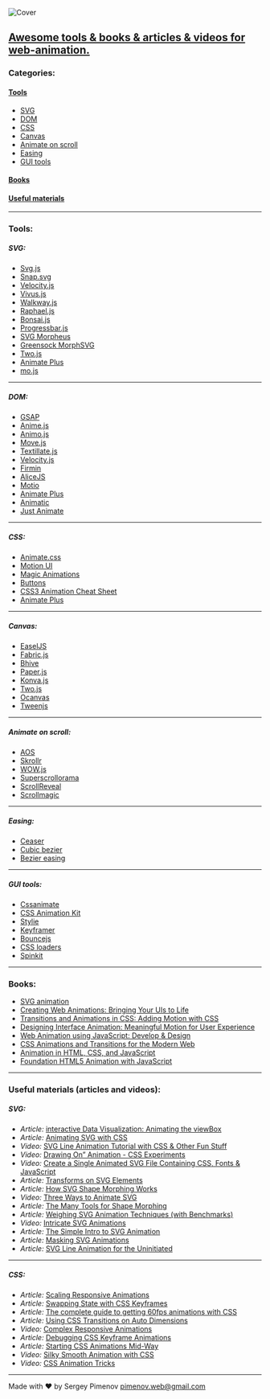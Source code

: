 ![Cover](https://github.com/web-animation/web-animation.github.io/blob/master/assets/images/header.png)

## [Awesome tools & books & articles & videos for web-animation.](https://web-animation.github.io/)

### Categories:
#### [Tools](#tools-1)
- [SVG](#svg)
- [DOM](#dom)
- [CSS](#css)
- [Canvas](#canvas)
- [Animate on scroll](#animate-on-scroll)
- [Easing](#easing)
- [GUI tools](#gui-tools)
#### [Books](#books-1)
#### [Useful materials](#useful-materials-articles-and-videos)

---

### Tools:

##### SVG:
 * [Svg.js](http://svgjs.com)
 * [Snap.svg](http://snapsvg.io)
 * [Velocity.js](http://velocityjs.org)
 * [Vivus.js](http://maxwellito.github.io/vivus)
 * [Walkway.js](https://connoratherton.com/walkway)
 * [Raphael.js](http://dmitrybaranovskiy.github.io/raphael)
 * [Bonsai.js](http://bonsaijs.org)
 * [Progressbar.js](http://kimmobrunfeldt.github.io/progressbar.js)
 * [SVG Morpheus](http://alexk111.github.io/SVG-Morpheus)
 * [Greensock MorphSVG](https://greensock.com/morphSVG)
 * [Two.js](https://two.js.org)
 * [Animate Plus](https://github.com/bendc/animateplus)
 * [mo.js](http://mojs.io)
 
 ---

##### DOM:
 * [GSAP](https://greensock.com)
 * [Anime.js](http://anime-js.com)
 * [Animo.js](https://animo.js.org)
 * [Move.js](http://visionmedia.github.io/move.js)
 * [Textillate.js](http://textillate.js.org)
 * [Velocity.js](http://velocityjs.org)
 * [Firmin](http://extralogical.net/projects/firmin)
 * [AliceJS](http://blackberry.github.io/Alice)
 * [Motio](http://darsa.in/motio)
 * [Animate Plus](https://github.com/bendc/animateplus)
 * [Animatic](http://lvivski.com/animatic)
 * [Just Animate](https://just-animate.github.io/)
 
---
 
##### CSS:
 * [Animate.css](https://daneden.github.io/animate.css)
 * [Motion UI](http://zurb.com/playground/motion-ui)
 * [Magic Animations](https://minimamente.com/example/magic_animations)
 * [Buttons](http://unicorn-ui.com/buttons)
 * [CSS3 Animation Cheat Sheet](http://www.justinaguilar.com/animations)
 * [Animate Plus](https://github.com/bendc/animateplus)
 
---

##### Canvas:
 * [EaselJS](http://www.createjs.com/easeljs)
 * [Fabric.js](http://fabricjs.com)
 * [Bhive](http://www.bhivecanvas.com)
 * [Paper.js](http://paperjs.org/features)
 * [Konva.js](https://konvajs.github.io)
 * [Two.js](https://two.js.org)
 * [Ocanvas](http://ocanvas.org/)
 * [Tweenjs](http://www.createjs.com/tweenjs)
 
---

##### Animate on scroll:
 * [AOS](https://michalsnik.github.io/aos)
 * [Skrollr](http://prinzhorn.github.io/skrollr)
 * [WOW.js](http://mynameismatthieu.com/WOW)
 * [Superscrollorama](http://johnpolacek.github.io/superscrollorama)
 * [ScrollReveal](https://scrollrevealjs.org)
 * [Scrollmagic](http://scrollmagic.io)

---

##### Easing:
 * [Ceaser](https://matthewlein.com/ceaser/)
 * [Cubic bezier](http://cubic-bezier.com)
 * [Bezier easing](https://github.com/gre/bezier-easing)

---

##### GUI tools:
 * [Cssanimate](http://cssanimate.com)
 * [CSS Animation Kit](http://angrytools.com/css/animation)
 * [Stylie](http://jeremyckahn.github.io/stylie)
 * [Keyframer](http://alexberg.in/keyframer)
 * [Bouncejs](http://bouncejs.com)
 * [CSS loaders](https://projects.lukehaas.me/css-loaders)
 * [Spinkit](http://tobiasahlin.com/spinkit)

---

### Books:
* [SVG animation](https://www.amazon.com/SVG-Animations-Implementations-Responsive-Animation/dp/1491939702)
* [Creating Web Animations: Bringing Your UIs to Life](https://www.amazon.com/Creating-Web-Animations-Bringing-Your/dp/1491957514/)
* [Transitions and Animations in CSS: Adding Motion with CSS](https://www.amazon.com/Transitions-Animations-CSS-Adding-Motion/dp/149192988X/)
* [Designing Interface Animation: Meaningful Motion for User Experience](https://www.amazon.com/Designing-Interface-Animation-Meaningful-Experience/dp/1933820322/)
* [Web Animation using JavaScript: Develop & Design](https://www.amazon.com/Web-Animation-using-JavaScript-Develop/dp/0134096665)
* [CSS Animations and Transitions for the Modern Web](https://www.amazon.com/gp/product/0133980502/)
* [Animation in HTML, CSS, and JavaScript](https://www.amazon.com/Animation-HTML-JavaScript-Kirupa-Chinnathambi/dp/1502548704)
* [Foundation HTML5 Animation with JavaScript](https://www.amazon.com/Foundation-HTML5-Animation-JavaScript-Lamberta/dp/1430236655/)

---

### Useful materials (articles and videos):

##### SVG:
 * *Article:* [interactive Data Visualization: Animating the viewBox](https://css-tricks.com/interactive-data-visualization-animating-viewbox/)
 * *Article:* [Animating SVG with CSS](https://css-tricks.com/animating-svg-css/)
 * *Video:* [SVG Line Animation Tutorial with CSS & Other Fun Stuff](https://www.youtube.com/watch?v=XBdbgD2BaEI)
 * *Video:* [Drawing On” Animation - CSS Experiments](https://www.youtube.com/watch?v=FGblL4QHrAw)
 * *Video:* [Create a Single Animated SVG File Containing CSS, Fonts & JavaScript](https://www.youtube.com/watch?v=S6P_N2JWSrc)
 * *Article:* [Transforms on SVG Elements](https://css-tricks.com/transforms-on-svg-elements/)
 * *Article:* [How SVG Shape Morphing Works](https://css-tricks.com/svg-shape-morphing-works/)
 * *Video:* [Three Ways to Animate SVG](https://css-tricks.com/video-screencasts/135-three-ways-animate-svg/)
 * *Article:* [The Many Tools for Shape Morphing](https://css-tricks.com/many-tools-shape-morphing/)
 * *Article:* [Weighing SVG Animation Techniques (with Benchmarks)](https://css-tricks.com/weighing-svg-animation-techniques-benchmarks/)
 * *Video:* [Intricate SVG Animations](https://www.youtube.com/watch?v=wc8ovZZ78SY)
 * *Article:* [The Simple Intro to SVG Animation](https://davidwalsh.name/svg-animation)
 * *Article:* [Masking SVG Animations](https://medium.com/@gordonnl/stylised-line-animations-ded23320ffe5)
 * *Article:* [SVG Line Animation for the Uninitiated](https://medium.com/bitmatica-lab/svg-line-animation-for-the-uninitiated-5a65d91c6044)

---

##### CSS:
 * *Article:* [Scaling Responsive Animations](https://css-tricks.com/scaling-responsive-animations/)
 * *Article:* [Swapping State with CSS Keyframes](https://css-tricks.com/swapping-state-css-keyframes/)
 * *Article:* [The complete guide to getting 60fps animations with CSS](https://blog.gyrosco.pe/smooth-css-animations-7d8ffc2c1d29/)
 * *Article:* [Using CSS Transitions on Auto Dimensions](https://css-tricks.com/using-css-transitions-auto-dimensions/)
 * *Video:* [Complex Responsive Animations](https://www.youtube.com/watch?v=09_8edPAsR8)
 * *Article:* [Debugging CSS Keyframe Animations](https://css-tricks.com/debugging-css-keyframe-animations/)
 * *Article:* [Starting CSS Animations Mid-Way](https://css-tricks.com/starting-css-animations-mid-way/)
 * *Video:* [Silky Smooth Animation with CSS](https://www.youtube.com/watch?v=bEoLCZzWZX8)
 * *Video:* [CSS Animation Tricks](https://css-tricks.com/css-animation-tricks/)

---

Made with ♥ by Sergey Pimenov
pimenov.web@gmail.com

